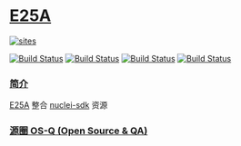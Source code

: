 # [E25A](https://github.com/OS-Q/E25A)

[![sites](http://182.61.61.133/link/resources/OSQ.png)](http://www.OS-Q.com)

[![Build Status](https://github.com/OS-Q/E25A/workflows/SDK/badge.svg)](https://github.com/OS-Q/E25A/actions/workflows/sdk.yml)
[![Build Status](https://github.com/OS-Q/E25A/workflows/ubuntu/badge.svg)](https://github.com/OS-Q/E25A/actions/workflows/ubuntu.yml)
[![Build Status](https://github.com/OS-Q/E25A/workflows/windows/badge.svg)](https://github.com/OS-Q/E25A/actions/workflows/windows.yml)
[![Build Status](https://github.com/OS-Q/E25A/workflows/PlatformIO/badge.svg)](https://github.com/OS-Q/E25A/actions/workflows/platformio.yml)

### [简介](https://github.com/OS-Q/E25A/wiki)

[E25A](https://github.com/OS-Q/E25A) 整合 [nuclei-sdk](https://github.com/Nuclei-Software/nuclei-sdk) 资源

### [源圈 OS-Q (Open Source & QA) ](http://www.OS-Q.com)
